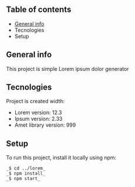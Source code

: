 ## Table of contents

* [General info]()
* Tecnologies
* Setup

## General info
This project is simple Lorem ipsum dolor generator

## Tecnologies
Project is created width:

* Lorem version: 12.3
* Ipsum version: 2.33
* Amet library version: 999 

## Setup
To run this project, install it locally using npm:
~~~
_$ cd ../lorem_
_$ npm install_ 
_$ npm start_
